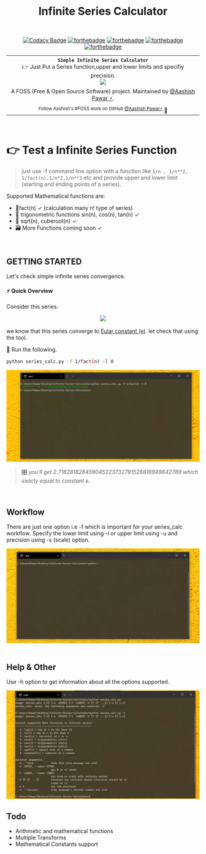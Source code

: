 <div align="center">
	<h1>Infinite Series Calculator </h1>
    <br>

[![Codacy Badge](https://api.codacy.com/project/badge/Grade/b0a8af44f7fe4625859e12b45a295c57)](https://app.codacy.com/manual/pawarashish564/Infinite-Series-Calculator?utm_source=github.com&utm_medium=referral&utm_content=pawarashish564/Infinite-Series-Calculator&utm_campaign=Badge_Grade_Settings)
[![forthebadge](https://forthebadge.com/images/badges/made-with-python.svg)](https://forthebadge.com)
[![forthebadge](https://forthebadge.com/images/badges/not-an-issue.svg)](https://forthebadge.com)
[![forthebadge](https://forthebadge.com/images/badges/built-with-love.svg)](https://forthebadge.com) 
[![forthebadge](https://forthebadge.com/images/badges/check-it-out.svg)](https://forthebadge.com)

<!-- $\sum_{i=1}^{10} t_i$ -->
<!-- for equations https://latex.codecogs.com/ -->
<table width='100%' align="center">
    <tr align='center'>
        <td align='center' width='100%' colspan='2'>
           <strong>
           <code>Simple Infinite Series Calculator</code></strong><br />
            👉 Just Put a Series function,upper and lower limits and specifiy precision.
            <br>
            <img src="https://latex.codecogs.com/svg.latex?\sum_{n=0}^{100000}%20f(n)">
        </td>
    </tr>
    <tr align='center' >
        <td align='center'>
            A FOSS (Free & Open Source Software) project. Maintained by <a href='https://github.com/pawarashish564'>@Aashish Pawar ⚡</a>.
        </td>
    </tr>
<tr align='center'  width='100%'><td align='center'><sup> Follow Aashish's #FOSS work on GitHub <a href='https://github.com/Pawarashish564'>@Aashish Pawar⚡</a> 
</a></sup>🙌</td></tr>
</table>

</div>

<br>

# 👉 Test a Infinite Series Function

> just use -f command line option with a function like ``` 1/n , 1/n**2, 1/fact(n),1/n*2,1/n**3 ``` etc and provide upper and lower limit (starting and ending points of a series).

Supported Mathematical functions are:

- 🥞fact(n) ✓ (calculation many n! type of series)
- 🤠 trigonometric functions sin(n), cos(n), tan(n) ✓
- 🐎 sqrt(n), cuberoot(n) ✓
- 🗃 More Functions coming soon ✓

<!-- - 💯 other series functions ✓ -->
<br>

## GETTING STARTED

Let's check simple infinite series convergence.

#### ⚡️ Quick Overview
Consider this series. 
<br>
<p align="center">
<img src="https://latex.codecogs.com/svg.latex?\sum_{n=0}^{%20\infty%20}%201/n!">
</p>
we know that this series converge to <a href="https://en.wikipedia.org/wiki/E_(mathematical_constant)">Eular constant (e)</a>. let check that using the tool.
<br>

💯 Run the following. 

```sh
python series_calc.py -f 1/fact(n) -l 0
```
![](.github/first_series.png)

> 🎛   _you'll get 2.718281828459045223732791526816949842789 which exacly equal to constant e_.

<br>

## Workflow 

There are just one option i.e -f which is important for your series_calc workflow. Specify the lower limit using -l or upper limit using -u and precision using -s (scale) option. 
<div align="center">
<img src = ".github/demo_2.gif">
</div>
<br>
<!-- ![]() -->

## Help & Other

Use -h option to get information about all the options supported.

![](.github/help_menu.png)

## Todo

- Arithmetic and mathematical functions
- Multiple Transforms 
- Mathematical Constants support
